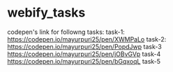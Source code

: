 # webify_tasks
codepen's link for followng tasks:
task-1: https://codepen.io/mayurpuri25/pen/XWMPaLo
task-2: https://codepen.io/mayurpuri25/pen/PopdJwp
task-3 https://codepen.io/mayurpuri25/pen/jOBvGVp
task-4 https://codepen.io/mayurpuri25/pen/bGqxoqL
task-5 
